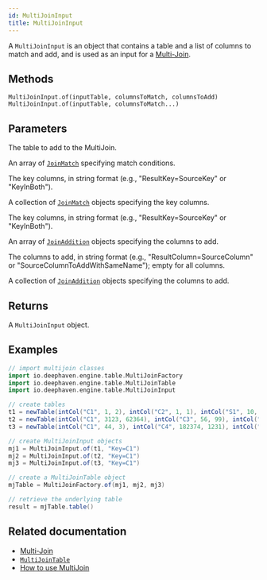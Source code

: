 ```yaml
---
id: MultiJoinInput
title: MultiJoinInput
---
```


A `MultiJoinInput` is an object that contains a table and a list of columns to match and add, and is used as an input for a [Multi-Join](./multijoin.md).

## Methods

```
MultiJoinInput.of(inputTable, columnsToMatch, columnsToAdd)
MultiJoinInput.of(inputTable, columnsToMatch...)
```

## Parameters

<ParamTable>
<Param name="inputTable" type="Table">

The table to add to the MultiJoin.

</Param>
<Param name="columnsToMatch" type="JoinMatch[]">

An array of [`JoinMatch`](https://deephaven.io/core/javadoc/io/deephaven/api/JoinMatch.html) specifying match conditions.

</Param>
<Param name="columnsToMatch" type="String[]">

The key columns, in string format (e.g., "ResultKey=SourceKey" or "KeyInBoth").

</Param>
<Param name="columnsToMatch" type="Collection<? extends JoinMatch>">

A collection of [`JoinMatch`](https://deephaven.io/core/javadoc/io/deephaven/api/JoinMatch.html) objects specifying the key columns.

</Param>
<Param name="columnsToMatch" type="String...">

The key columns, in string format (e.g., "ResultKey=SourceKey" or "KeyInBoth").

</Param>
<Param name="ColumnsToAdd" type="JoinAddition[]">

An array of [`JoinAddition`](https://deephaven.io/core/javadoc/io/deephaven/api/JoinAddition.html) objects specifying the columns to add.

</Param>
<Param name="ColumnsToAdd" type="String[]">

The columns to add, in string format (e.g., "ResultColumn=SourceColumn" or "SourceColumnToAddWithSameName"); empty for all columns.

</Param>
<Param name="ColumnsToAdd" type="Collection<? extends JoinAddition>">

A collection of [`JoinAddition`](https://deephaven.io/core/javadoc/io/deephaven/api/JoinAddition.html) objects specifying the columns to add.

</Param>
</ParamTable>

## Returns

A `MultiJoinInput` object.

## Examples

```groovy order=result,t1,t2,t3
// import multijoin classes
import io.deephaven.engine.table.MultiJoinFactory
import io.deephaven.engine.table.MultiJoinTable
import io.deephaven.engine.table.MultiJoinInput

// create tables
t1 = newTable(intCol("C1", 1, 2), intCol("C2", 1, 1), intCol("S1", 10, 11))
t2 = newTable(intCol("C1", 3123, 62364), intCol("C3", 56, 99), intCol("S2", 10, 11))
t3 = newTable(intCol("C1", 44, 3), intCol("C4", 182374, 1231), intCol("S3", 44, 2313))

// create MultiJoinInput objects
mj1 = MultiJoinInput.of(t1, "Key=C1")
mj2 = MultiJoinInput.of(t2, "Key=C1")
mj3 = MultiJoinInput.of(t3, "Key=C1")

// create a MultiJoinTable object
mjTable = MultiJoinFactory.of(mj1, mj2, mj3)

// retrieve the underlying table
result = mjTable.table()
```

## Related documentation

- [Multi-Join](./multijoin.md)
- [`MultiJoinTable`](./MultiJoinTable.md)
- [How to use MultiJoin](../../../how-to-guides/multijoin.md)
